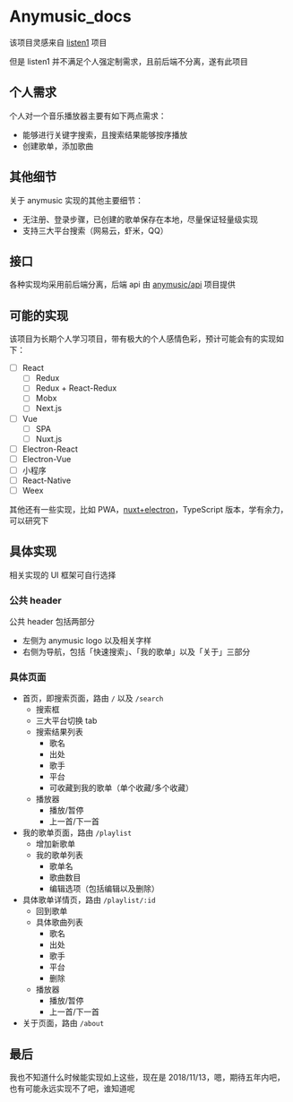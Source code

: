 # Anymusic_docs

该项目灵感来自 [listen1](https://github.com/listen1) 项目

但是 listen1 并不满足个人强定制需求，且前后端不分离，遂有此项目

## 个人需求

个人对一个音乐播放器主要有如下两点需求：

- 能够进行关键字搜索，且搜索结果能够按序播放
- 创建歌单，添加歌曲

## 其他细节

关于 anymusic 实现的其他主要细节：

- 无注册、登录步骤，已创建的歌单保存在本地，尽量保证轻量级实现
- 支持三大平台搜索（网易云，虾米，QQ）

## 接口

各种实现均采用前后端分离，后端 api 由 [anymusic/api](https://github.com/anymusic/api) 项目提供

## 可能的实现

该项目为长期个人学习项目，带有极大的个人感情色彩，预计可能会有的实现如下：

- [ ] React
  - [ ] Redux
  - [ ] Redux + React-Redux
  - [ ] Mobx
  - [ ] Next.js
- [ ] Vue
  - [ ] SPA
  - [ ] Nuxt.js
- [ ] Electron-React
- [ ] Electron-Vue
- [ ] 小程序
- [ ] React-Native
- [ ] Weex

其他还有一些实现，比如 PWA，[nuxt+electron](https://github.com/nuxt-community/electron-template)，TypeScript 版本，学有余力，可以研究下

## 具体实现

相关实现的 UI 框架可自行选择

### 公共 header 

公共 header 包括两部分

- 左侧为 anymusic logo 以及相关字样
- 右侧为导航，包括「快速搜索」、「我的歌单」以及「关于」三部分

### 具体页面

- 首页，即搜索页面，路由 `/` 以及 `/search`
  - 搜索框
  - 三大平台切换 tab
  - 搜索结果列表
    - 歌名
    - 出处
    - 歌手
    - 平台
    - 可收藏到我的歌单（单个收藏/多个收藏）
  - 播放器
    - 播放/暂停
    - 上一首/下一首
- 我的歌单页面，路由 `/playlist`
  - 增加新歌单
  - 我的歌单列表
    - 歌单名
    - 歌曲数目
    - 编辑选项（包括编辑以及删除）
- 具体歌单详情页，路由 `/playlist/:id`
  - 回到歌单
  - 具体歌曲列表
    - 歌名
    - 出处
    - 歌手
    - 平台
    - 删除
  - 播放器
    - 播放/暂停
    - 上一首/下一首
- 关于页面，路由 `/about`

## 最后

我也不知道什么时候能实现如上这些，现在是 2018/11/13，嗯，期待五年内吧，也有可能永远实现不了吧，谁知道呢